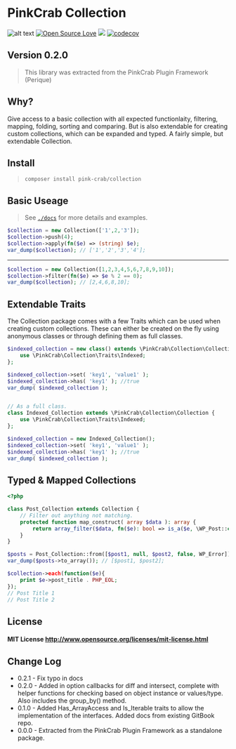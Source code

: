 # PinkCrab Collection #

![alt text](https://img.shields.io/badge/Current_Version-0.2.0-yellow.svg?style=flat " ") 
[![Open Source Love](https://badges.frapsoft.com/os/mit/mit.svg?v=102)]()
![](https://github.com/Pink-Crab/Collection/workflows/GitHub_CI/badge.svg " ")
[![codecov](https://codecov.io/gh/Pink-Crab/collection/branch/master/graph/badge.svg?token=6tUeia2v2S)](https://codecov.io/gh/Pink-Crab/collection)

## Version 0.2.0 ##

> This library was extracted from the PinkCrab Plugin Framework (Perique)

## Why? ##

Give access to a basic collection with all expected functionlaity, filtering, mapping, folding, sorting and comparing. But is also extendable for creating custom collections, which can be expanded and typed. A fairly simple, but extendable Collection. 

## Install ##

> `composer install pink-crab/collection`

## Basic Useage ##

> See [`./docs`](./docs) for more details and examples.

```php
$collection = new Collection(['1',2,'3']);
$collection->push(4);
$collection->apply(fn($e) => (string) $e);
var_dump($collection); // ['1','2','3','4'];
```
****
```php
$collection = new Collection([1,2,3,4,5,6,7,8,9,10]);
$collection->filter(fn($e) => $e % 2 == 0);
var_dump($collection); // [2,4,6,8,10];
```

## Extendable Traits

The Collection package comes with a few Traits which can be used when creating custom collections. These can either be created on the fly using anonymous classes or through defining them as full classes.

```php
$indexed_collection = new class() extends \PinkCrab\Collection\Collection {
	use \PinkCrab\Collection\Traits\Indexed;
};

$indexed_collection->set( 'key1', 'value1' );
$indexed_collection->has( 'key1' ); //true
var_dump( $indexed_collection );


// As a full class.
class Indexed_Collection extends \PinkCrab\Collection\Collection {
	use \PinkCrab\Collection\Traits\Indexed;
};

$indexed_collection = new Indexed_Collection();
$indexed_collection->set( 'key1', 'value1' );
$indexed_collection->has( 'key1' ); //true
var_dump( $indexed_collection );

```

## Typed & Mapped Collections

```php 
<?php

class Post_Collection extends Collection {
	// Filter out anything not matching.
	protected function map_construct( array $data ): array {
		return array_filter($data, fn($e): bool => is_a($e, \WP_Post::class));
	}
}

$posts = Post_Collection::from([$post1, null, $post2, false, WP_Error]);
var_dump($posts->to_array()); // [$post1, $post2];

$collection->each(function($e){
	print $e->post_title . PHP_EOL;
}); 
// Post Title 1
// Post Title 2
```


## License ##

#### MIT License http://www.opensource.org/licenses/mit-license.html  

## Change Log ##
* 0.2.1 - Fix typo in docs
* 0.2.0 - Added in option callbacks for diff and intersect, complete with helper functions for checking based on object instance or values/type. Also includes the group_by() method.
* 0.1.0 - Added Has_ArrayAccess and Is_Iterable traits to allow the implementation of the interfaces. Added docs from existing GitBook repo.
* 0.0.0 - Extracted from the PinkCrab Plugin Framework as a standalone package.
